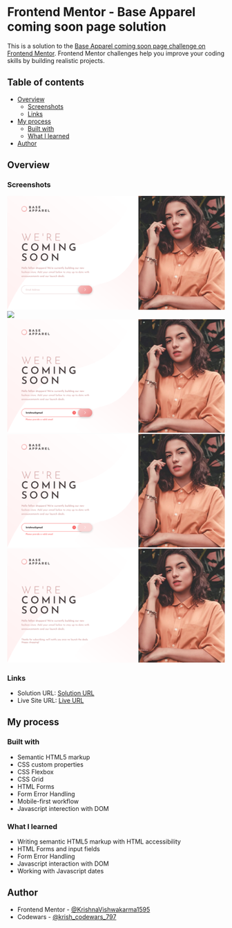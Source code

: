 # Frontend Mentor - Base Apparel coming soon page solution

This is a solution to the [Base Apparel coming soon page challenge on Frontend Mentor](https://www.frontendmentor.io/challenges/base-apparel-coming-soon-page-5d46b47f8db8a7063f9331a0). Frontend Mentor challenges help you improve your coding skills by building realistic projects.

## Table of contents

- [Overview](#overview)
  - [Screenshots](#screenshots)
  - [Links](#links)
- [My process](#my-process)
  - [Built with](#built-with)
  - [What I learned](#what-i-learned)  
- [Author](#author)

## Overview

### Screenshots

![](./screenshots/screenshot-initial-state.png)
![](./screenshots/screenshot-required-field)
![](./screenshots/screenshot-invalid-field.png)
![](./screenshots/screenshot-active-states.png)
![](./screenshots/screenshot-thanks-state.png)

### Links

- Solution URL: [Solution URL](https://www.frontendmentor.io/solutions/responsive-age-calculator-app-using-css-grid-and-pure-javascript-PxzSc_DfG0)
- Live Site URL: [Live URL](https://krishnavishwakarma1595.github.io/frontend-mentor/age-calculator-app/)

## My process

### Built with

- Semantic HTML5 markup
- CSS custom properties
- CSS Flexbox
- CSS Grid
- HTML Forms
- Form Error Handling
- Mobile-first workflow
- Javascript interection with DOM

### What I learned

- Writing semantic HTML5 markup with HTML accessibility
- HTML Forms and input fields
- Form Error Handling 
- Javascript interaction with DOM
- Working with Javascript dates

## Author

- Frontend Mentor - [@KrishnaVishwakarma1595](https://www.frontendmentor.io/profile/KrishnaVishwakarma1595)
- Codewars - [@krish_codewars_797](https://www.codewars.com/users/krish_codewars_797)